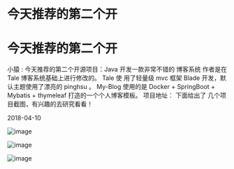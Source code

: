 # 今天推荐的第二个开

# 今天推荐的第二个开

小猿 : 今天推荐的第二个开源项目：Java 开发一款非常不错的 博客系统 作者是在 Tale 博客系统基础上进行修改的。 Tale 使 用了轻量级 mvc 框架 Blade 开发，默认主题使用了漂亮的 pinghsu 。 My-Blog 使用的是 Docker + SpringBoot + Mybatis + thymeleaf 打造的一个个人博客模板。 项目地址： 下面给出了 几个项目截图，有兴趣的去研究看看！

2018-04-10

![image](img/Image_156.png)

![image](img/Image_157.png)

![image](img/Image_158.png)
